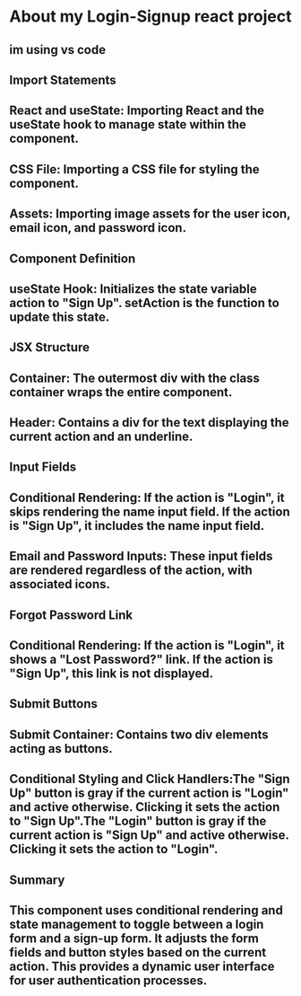 # About my Login-Signup react project 
## **im using vs code**
## **Import Statements**
## React and useState: Importing React and the useState hook to manage state within the component.
## CSS File: Importing a CSS file for styling the component.
## Assets: Importing image assets for the user icon, email icon, and password icon.
## **Component Definition**
## useState Hook: Initializes the state variable action to "Sign Up". setAction is the function to update this state.
## JSX Structure
## Container: The outermost div with the class container wraps the entire component.
## Header: Contains a div for the text displaying the current action and an underline.
## **Input Fields**
## Conditional Rendering: If the action is "Login", it skips rendering the name input field. If the action is "Sign Up", it includes the name input field.
## Email and Password Inputs: These input fields are rendered regardless of the action, with associated icons.
## **Forgot Password Link**
## Conditional Rendering: If the action is "Login", it shows a "Lost Password?" link. If the action is "Sign Up", this link is not displayed.
## **Submit Buttons**
## Submit Container: Contains two div elements acting as buttons.
## Conditional Styling and Click Handlers:The "Sign Up" button is gray if the current action is "Login" and active otherwise. Clicking it sets the action to "Sign Up".The "Login" button is gray if the current action is "Sign Up" and active otherwise. Clicking it sets the action to "Login".
## Summary
## This component uses conditional rendering and state management to toggle between a login form and a sign-up form. It adjusts the form fields and button styles based on the current action. This provides a dynamic user interface for user authentication processes.

